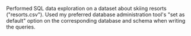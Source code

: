 Performed SQL data exploration on a dataset about skiing resorts ("resorts.csv"). 
Used my preferred database administration tool's "set as default" option on the corresponding database and schema when writing the queries.
